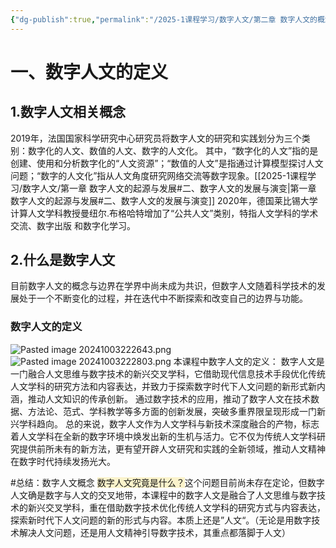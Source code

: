 ```yaml
---
{"dg-publish":true,"permalink":"/2025-1课程学习/数字人文/第二章 数字人文的概念体系/","dgPassFrontmatter":true,"created":"2024-10-03T22:09:27.532+08:00","updated":"2024-10-03T23:02:17.760+08:00"}
---
```


# 一、数字人文的定义
## 1.数字人文相关概念
2019年，法国国家科学研究中心研究员将数字人文的研究和实践划分为三个类别：数字化的人文、数值的人文、数字的人文化。
其中，“数字化的人文”指的是创建、使用和分析数字化的“人文资源”；“数值的人文”是指通过计算模型探讨人文问题；“数字的人文化”指从人文角度研究网络交流等数字现象。[[2025-1课程学习/数字人文/第一章 数字人文的起源与发展#二、数字人文的发展与演变\|第一章 数字人文的起源与发展#二、数字人文的发展与演变]]
2020年，德国莱比锡大学计算人文学科教授曼纽尔.布格哈特增加了“公共人文”类别，特指人文学科的学术交流、数字出版 和数字化学习。
## 2.什么是数字人文
目前数字人文的概念与边界在学界中尚未成为共识，但数字人文随着科学技术的发展处于一个不断变化的过程，并在迭代中不断探索和改变自己的边界与功能。
### 数字人文的定义
![Pasted image 20241003222643.png](/img/user/Pasted%20image%2020241003222643.png)
![Pasted image 20241003222803.png](/img/user/Pasted%20image%2020241003222803.png)
本课程中数字人文的定义：
数字人文是一门融合人文思维与数字技术的新兴交叉学科，它借助现代信息技术手段优化传统人文学科的研究方法和内容表达，并致力于探索数字时代下人文问题的新形式新内涵，推动人文知识的传承创新。
通过数字技术的应用，推动了数字人文在技术数据、方法论、范式、学科教学等多方面的创新发展，突破多重界限呈现形成一门新兴学科趋向。
总的来说，数字人文作为人文学科与新技术深度融合的产物，标志着人文学科在全新的数字环境中焕发出新的生机与活力。它不仅为传统人文学科研究提供前所未有的新方法，更有望开辟人文研究和实践的全新领域，推动人文精神在数字时代持续发扬光大。

#总结：数字人文概念
<span style="background:rgba(240, 200, 0, 0.2)">数字人文究竟是什么？</span>这个问题目前尚未存在定论，但数字人文确是数字与人文的交叉地带，本课程中的数字人文是融合了人文思维与数字技术的新兴交叉学科，重在借助数字技术优化传统人文学科的研究方式与内容表达，探索新时代下人文问题的新的形式与内容。本质上还是”人文“。（无论是用数字技术解决人文问题，还是用人文精神引导数字技术，其重点都落脚于人文）


